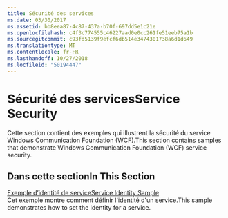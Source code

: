 ```yaml
---
title: Sécurité des services
ms.date: 03/30/2017
ms.assetid: bb8eea87-4c87-437a-b70f-697dd5e1c21e
ms.openlocfilehash: c4f3c774555c46227aad0e0cc261fe51eeb75a1b
ms.sourcegitcommit: c93fd5139f9efcf6db514e3474301738a6d1d649
ms.translationtype: MT
ms.contentlocale: fr-FR
ms.lasthandoff: 10/27/2018
ms.locfileid: "50194447"
---
```

# <a name="service-security"></a><span data-ttu-id="7453c-102">Sécurité des services</span><span class="sxs-lookup"><span data-stu-id="7453c-102">Service Security</span></span>
<span data-ttu-id="7453c-103">Cette section contient des exemples qui illustrent la sécurité du service Windows Communication Foundation (WCF).</span><span class="sxs-lookup"><span data-stu-id="7453c-103">This section contains samples that demonstrate Windows Communication Foundation (WCF) service security.</span></span>  
  
## <a name="in-this-section"></a><span data-ttu-id="7453c-104">Dans cette section</span><span class="sxs-lookup"><span data-stu-id="7453c-104">In This Section</span></span>  
 [<span data-ttu-id="7453c-105">Exemple d’identité de service</span><span class="sxs-lookup"><span data-stu-id="7453c-105">Service Identity Sample</span></span>](../../../../docs/framework/wcf/samples/service-identity-sample.md)  
 <span data-ttu-id="7453c-106">Cet exemple montre comment définir l'identité d'un service.</span><span class="sxs-lookup"><span data-stu-id="7453c-106">This sample demonstrates how to set the identity for a service.</span></span>
